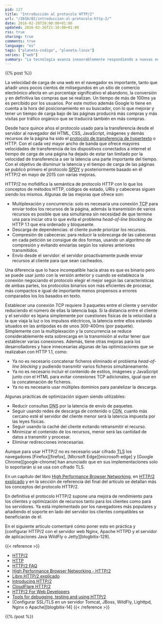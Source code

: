 ```yaml
---
pid: 127
title: "Introducción al protocolo HTTP/2"
url: "/2016/02/introduccion-al-protocolo-http-2/"
date: 2016-02-20T20:00:00+01:00
updated: 2016-02-26T21:10:00+01:00
rss: true
sharing: true
comments: true
language: "es"
tags: ["planeta-codigo", "planeta-linux"]
series: ["web"]
summary: "La tecnología avanza inexorablemente respondiendo a nuevas necesidades o mejor a las existentes. El protocolo HTTP se ha mantenido sin grandes cambios durante más de 15 años, sin embargo, para reducir las latencias en la carga de las páginas y ser más eficiente se ha desarrollado una nueva especificación que ya promete reducir estos problemas. HTTP/2 no es compatible hacia atrás pero se puede usar junto con HTTP 1.1 y los dispositivos que usen aprovecharse de sus ventajas. Los navegadores más populares ya lo han implementado y los servidores web o de aplicaciones ya ofrecen soporte para ser usado."
---
```


{{% post %}}

La velocidad de carga de una web en el navegador es importante, tanto que añadir unos pocos cientos de milisegundos en un sitio de comercio electrónico afecta en un porcentaje significativo el abandono, la conversión y en definitiva las compras que se realizan. Un tiempo de más de 100ms ya es percibido por los usuarios. Por este motivo además Google lo tiene en cuenta a la hora del posicionamiento en su buscador, con lo que mejorar y tener un tiempo de carga bajo de las páginas producirá más compras y más visitas por tráfico orgánico que se traducirá también en más compras.

Desde hace quince años el protocolo usado para la transferencia desde el servidor al navegador del HTML, CSS, JavaScript, imágenes y demás recursos de la página ha sido el [protocolo de transferencia de hypertexto](https://es.wikipedia.org/wiki/Hypertext_Transfer_Protocol) o HTTP. Con el cada vez mayor ancho de banda que ofrece mayores velocidades de transferencia de los dispositivos conectados a internet el tiempo de carga de una página ha dejado de estar tan limitado por la velocidad de transferencia a ser la latencia una parte importante del tiempo. Con el objetivo de disminuir la latencia y el tiempo de carga de las páginas se publicó primero el protocolo [SPDY](https://es.wikipedia.org/wiki/SPDY) y posteriormente basado en él HTTP/2 en mayo de 2015 con varias mejoras.

HTTP/2 no mofidifica la semántica de protocolo HTTP con lo que los conceptos de métodos HTTP, códigos de estado, URIs y cabeceras siguen siendo los mismos. Algunas de las mejoras que ofrece son:

* Multiplexación y concurrencia: solo es necesaria una conexión <abbr title="Transmission Control Protocol">TCP</abbr> para enviar todos los recursos de la página, además la transmisión de varios recursos es posible que sea simultánea sin necesidad de que termine una para iniciar otra lo que evita el problema _head-of-line blocking_ de HTTP 1.1 que era ordenado y bloqueante.
* Descarga de dependencias: el cliente puede priorizar los recursos.
* Compresión de cabeceras: para reducir la sobrecarga de las cabeceras en cada petición se consigue de dos formas, usando un algoritmo de compresión y evitando enviarlas según los valores anteriores transmitidos.
* Envío desde el servidor: el servidor proactivamente puede enviar recursos al cliente para que sean cacheados.

Una diferencia que lo hace incompatible hacia atras es que es binario pero se puede usar junto con la versión anterior y cuando se establezca la conexión negociando el protocolo elegir el mejor según las características de ambas partes, los protocolos binarios son más eficientes de procesar, más compactos e igual de importante menos propensos a errores comparados los los basados en texto.

Establecer una conexión TCP requiere 3 paquetes entre el cliente y servidor reduciendo el número de ellas la latencia baja. Si la distancia entre el cliente y el servidor es lejana simplemente por cuestiones físicas de la velocidad a la que viaja la luz o los impulsos eléctricos, la latencia entre ellos estando situados en las antípodas es de unos 300-400ms (por paquete). Simplemente con la multiplexación y la concurrencia se reduce considerablemente esta sobrecarga en la transmisión al evitar tener que establecer varias conexiones. Además, tiene otras mejoras para los desarrolladores y hace innecesarias algunas de las optimizaciones que se realizaban con HTTP 1.1, como:

* Ya no es necesario concatenar ficheros eliminado el problema _head-of-line blocking_ y pudiendo transmitir varios ficheros simultáneamente.
* Ya no es necesario incluir el contenido de estilos, imágenes y JavaScript junto con el HTML para evitar conexiones TCP adicionales, igual que en la concatenación de ficheros.
* Ya no es necesario usar múltiples dominios para paralelizar la descarga.

Algunas prácticas de optimización siguen siendo utilizables:

* Reducir consultas <abbr title="Domain Name System">DNS</abbr> por la latencia de envío de paquetes.
* Seguir usando redes de descarga de contenido o <abbr title="Content Delivery Network">CDN</abbr>, cuanto más cercano esté el servidor del cliente menor será la latencia impuesta por las leyes físicas.
* Seguir usando la caché del cliente evitando retransmitir el recurso.
* Minimizar el contenido de los recursos, menor será las cantidad de datos a transmitir y procesar.
* Eliminar redirecciones innecesarias.

Aunque para usar HTTP/2 no es necesario usar cifrado <abbr title="Transport Layer Security ">TLS</abbr> los navegadores [Firefox][firefox], [Micrsoft Edge][microsoft-edge] y [Google Chrome][google-chrome] han anunciado que en sus implementaciones solo lo soportarán si se usa con cifrado TLS.

En un capítulo del libro  [High Performance Browser Networking](http://chimera.labs.oreilly.com/books/1230000000545/ch12.html), en [HTTP/2 explicado](https://bagder.gitbooks.io/http2-explained/content/es/index.html) y en la sección de referencia del final del artículo se detallan más los conceptos del protocolo HTTP/2.

En definitiva el protocolo HTTP/2 supone una mejora de rendimiento para los clientes y optimización de recursos tanto para los clientes como para los servidores. Ya está implementado por los navegadores más populares y añadiendo el soporte en lado del servidor los clientes compatibles se beneficiarán de él.

En el siguiente artículo comentaré cómo poner esto en práctica y [configurar HTTP/2 con el servidor web Nginx, Apache HTTPD y el servidor de aplicaciones Java WildFly o Jetty][blogbitix-129].

{{< reference >}}
* [HTTP/2](https://en.wikipedia.org/wiki/HTTP/2)
* [HTTP](https://es.wikipedia.org/wiki/Hypertext_Transfer_Protocol)
* [HTTP/2 FAQ](https://http2.github.io/faq/)
* [High Performance Browser Networking - HTTP/2](http://chimera.labs.oreilly.com/books/1230000000545/ch12.html)
* [Libro HTTP/2 explicado](https://bagder.gitbooks.io/http2-explained/content/es/index.html)
* [Introducing HTTP/2](https://blog.cloudflare.com/introducing-http2/)
* [CloudFlare HTTP/2](https://www.cloudflare.com/http2/)
* [HTTP/2 For Web Developers](https://blog.cloudflare.com/http-2-for-web-developers/)
* [Tools for debugging, testing and using HTTP/2](https://blog.cloudflare.com/tools-for-debugging-testing-and-using-http-2/)
* [Configurar SSL/TLS en un servidor Tomcat, JBoss, WildFly, Lighttpd, Nginx o Apache][blogbitix-14]
{{< /reference >}}

{{% /post %}}
